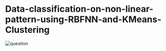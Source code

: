 # Data-classification-on-non-linear-pattern-using-RBFNN-and-KMeans-Clustering
![question](https://user-images.githubusercontent.com/104097868/194796291-1a961149-80ca-4101-a88a-7ef0893977c4.png)
